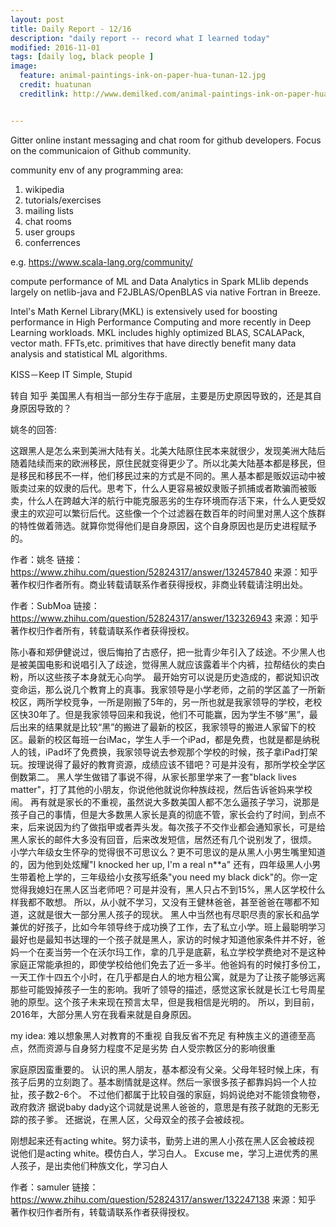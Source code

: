 ```yaml
---
layout: post
title: Daily Report - 12/16
description: "daily report -- record what I learned today"
modified: 2016-11-01
tags: [daily log, black people ]
image:
  feature: animal-paintings-ink-on-paper-hua-tunan-12.jpg
  credit: huatunan
  creditlink: http://www.demilked.com/animal-paintings-ink-on-paper-hua-tunan/


---
```


Gitter online instant messaging and chat room for github developers. Focus on the communicaion of Github community.

community env of any programming area:

1. wikipedia
2. tutorials/exercises
3. mailing lists
4. chat rooms
5. user groups
6. conferrences

e.g. https://www.scala-lang.org/community/

compute performance of ML and Data Analytics in Spark MLlib depends largely on netlib-java and F2JBLAS/OpenBLAS via native Fortran in Breeze. 

Intel's Math Kernel Library(MKL) is extensively used for boosting performance in High Performance Computing and more recently in Deep Learning workloads. MKL includes highly optimized BLAS, SCALAPack, vector math. FFTs,etc. primitives that have directly benefit many data analysis and statistical ML algorithms.

KISS－Keep IT Simple, Stupid

转自 知乎
美国黑人有相当一部分生存于底层，主要是历史原因导致的，还是其自身原因导致的？

姚冬的回答:

这跟黑人是怎么来到美洲大陆有关。北美大陆原住民本来就很少，发现美洲大陆后随着陆续而来的欧洲移民，原住民就变得更少了。所以北美大陆基本都是移民，但是移民和移民不一样，他们移民过来的方式是不同的。黑人基本都是贩奴运动中被贩卖过来的奴隶的后代。思考下，什么人更容易被奴隶贩子抓捕或者欺骗而被贩卖，什么人在跨越大洋的航行中能克服恶劣的生存环境而存活下来，什么人更受奴隶主的欢迎可以繁衍后代。这些像一个个过滤器在数百年的时间里对黑人这个族群的特性做着筛选。就算你觉得他们是自身原因，这个自身原因也是历史进程赋予的。

作者：姚冬
链接：https://www.zhihu.com/question/52824317/answer/132457840
来源：知乎
著作权归作者所有。商业转载请联系作者获得授权，非商业转载请注明出处。


作者：SubMoa
链接：https://www.zhihu.com/question/52824317/answer/132326943
来源：知乎
著作权归作者所有，转载请联系作者获得授权。

陈小春和郑伊健说过，很后悔拍了古惑仔，把一批青少年引入了歧途。不少黑人也是被美国电影和说唱引入了歧途，觉得黑人就应该露着半个内裤，拉帮结伙的卖白粉，所以这些孩子本身就无心向学。
最开始穷可以说是历史造成的，都说知识改变命运，那么说几个教育上的真事。我家领导是小学老师，之前的学区盖了一所新校区，两所学校竞争，一所是刚搬了5年的，另一所也就是我家领导的学校，老校区快30年了。但是我家领导回来和我说，他们不可能赢，因为学生不够“黑”，最后出来的结果就是比较“黑”的搬进了最新的校区，我家领导的搬进人家留下的校区。最新的校区每班一台iMac，学生人手一个iPad，都是免费，也就是都是纳税人的钱，iPad坏了免费换，我家领导说去参观那个学校的时候，孩子拿iPad打架玩。按理说得了最好的教育资源，成绩应该不错吧？可是并没有，那所学校全学区倒数第二。
黑人学生做错了事说不得，从家长那里学来了一套"black lives matter"，打了其他的小朋友，你说他他就说你种族歧视，然后告诉爸妈来学校闹。
再有就是家长的不重视，虽然说大多数美国人都不怎么逼孩子学习，说那是孩子自己的事情，但是大多数黑人家长是真的彻底不管，家长会约了时间，到点不来，后来说因为约了做指甲或者弄头发。每次孩子不交作业都会通知家长，可是给黑人家长的邮件大多没有回音，后来改发短信，居然还有几个说别发了，很烦。
小学六年级女生怀孕的觉得很不可思议么？更不可思议的是从黑人小男生嘴里知道的，因为他到处炫耀"I knocked her up, I'm a real n**a" 还有，四年级黑人小男生带着枪上学的，三年级给小女孩写纸条"you need my black dick"的。你一定觉得我媳妇在黑人区当老师吧？可是并没有，黑人只占不到15%，黑人区学校什么样我都不敢想。
所以，从小就不学习，又没有王健林爸爸，甚至爸爸在哪都不知道，这就是很大一部分黑人孩子的现状。
黑人中当然也有尽职尽责的家长和品学兼优的好孩子，比如今年领导终于成功换了工作，去了私立小学。班上最聪明学习最好也是最知书达理的一个孩子就是黑人，家访的时候才知道他家条件并不好，爸妈一个在麦当劳一个在沃尔玛工作，拿的几乎是底薪，私立学校学费绝对不是这种家庭正常能承担的，即使学校给他们免去了近一多半。他爸妈有的时候打多份工，一天工作十四五个小时，在几乎都是白人的地方租公寓，就是为了让孩子能够远离那些可能毁掉孩子一生的影响。我听了领导的描述，感觉这家长就是长江七号周星驰的原型。这个孩子未来现在预言太早，但是我相信是光明的。
所以，到目前，2016年，大部分黑人穷在我看来就是自身原因。

my idea:
难以想象黑人对教育的不重视 自我反省不充足 有种族主义的道德至高点，然而资源与自身努力程度不足是劣势
白人受宗教区分的影响很重

家庭原因蛮重要的。
认识的黑人朋友，基本都没有父亲。父母年轻时候上床，有孩子后男的立刻跑了。基本剧情就是这样。然后一家很多孩子都靠妈妈一个人拉扯，孩子数2-6个。
不过他们都属于比较自强的家庭，妈妈说绝对不能领食物卷，政府救济
据说baby dady这个词就是说黑人爸爸的，意思是有孩子就跑的无影无踪的孩子爹。
还据说，在黑人区，父母双全的孩子会被歧视。

刚想起来还有acting white。努力读书，勤劳上进的黑人小孩在黑人区会被歧视 说他们是acting white。模仿白人，学习白人。
Excuse me，学习上进优秀的黑人孩子，是出卖他们种族文化，学习白人

作者：samuler
链接：https://www.zhihu.com/question/52824317/answer/132247138
来源：知乎
著作权归作者所有，转载请联系作者获得授权。